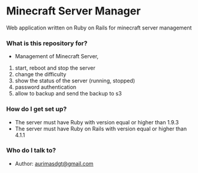 # Minecraft Server Manager #

Web application written on Ruby on Rails for minecraft server management

### What is this repository for? ###

* Management of Minecraft Server, 
1) start, reboot and stop the server
2) change the difficulty
3) show the status of the server (running, stopped)
4) password authentication
5) allow to backup and send the backup to s3

### How do I get set up? ###

* The server must have Ruby with version equal or higher than 1.9.3
* The server must have Ruby on Rails with version equal or higher than 4.1.1

### Who do I talk to? ###

* Author: aurimasdgt@gmail.com
